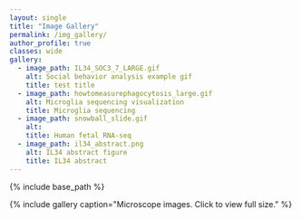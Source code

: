 ```yaml
---
layout: single
title: "Image Gallery"
permalink: /img_gallery/
author_profile: true
classes: wide
gallery:
  - image_path: IL34_SOC3_7_LARGE.gif
    alt: Social behavior analysis example gif
    title: test title
  - image_path: howtomeasurephagocytosis_large.gif
    alt: Microglia sequencing visualization
    title: Microglia sequencing
  - image_path: snowball_slide.gif
    alt: 
    title: Human fetal RNA-seq
  - image_path: il34_abstract.png
    alt: IL34 abstract figure
    title: IL34 abstract
---
```


{% include base_path %}

{% include gallery caption="Microscope images. Click to view full size." %}



